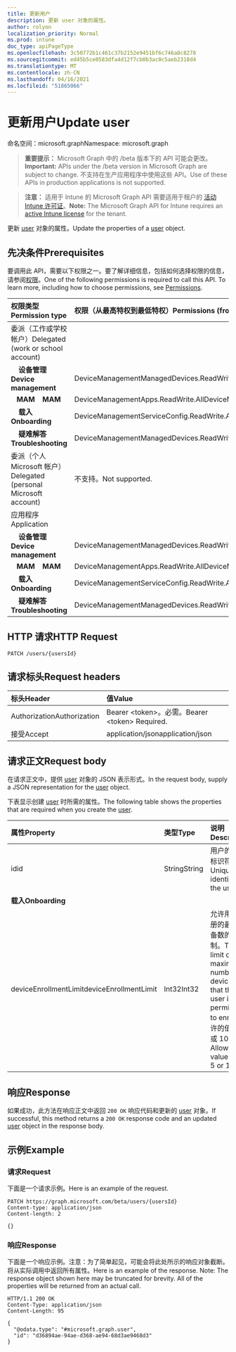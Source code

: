 ```yaml
---
title: 更新用户
description: 更新 user 对象的属性。
author: rolyon
localization_priority: Normal
ms.prod: intune
doc_type: apiPageType
ms.openlocfilehash: 3c50772b1c461c37b2152e9451bf6c746a8c8278
ms.sourcegitcommit: ed45b5ce0583dfa4d12f7cb0b3ac0c5aeb2318d4
ms.translationtype: MT
ms.contentlocale: zh-CN
ms.lasthandoff: 04/16/2021
ms.locfileid: "51865066"
---
```

# <a name="update-user"></a><span data-ttu-id="28be9-103">更新用户</span><span class="sxs-lookup"><span data-stu-id="28be9-103">Update user</span></span>

<span data-ttu-id="28be9-104">命名空间：microsoft.graph</span><span class="sxs-lookup"><span data-stu-id="28be9-104">Namespace: microsoft.graph</span></span>

> <span data-ttu-id="28be9-105">**重要提示：** Microsoft Graph 中的 /beta 版本下的 API 可能会更改。</span><span class="sxs-lookup"><span data-stu-id="28be9-105">**Important:** APIs under the /beta version in Microsoft Graph are subject to change.</span></span> <span data-ttu-id="28be9-106">不支持在生产应用程序中使用这些 API。</span><span class="sxs-lookup"><span data-stu-id="28be9-106">Use of these APIs in production applications is not supported.</span></span>

> <span data-ttu-id="28be9-107">**注意：** 适用于 Intune 的 Microsoft Graph API 需要适用于租户的 [活动 Intune 许可证](https://go.microsoft.com/fwlink/?linkid=839381)。</span><span class="sxs-lookup"><span data-stu-id="28be9-107">**Note:** The Microsoft Graph API for Intune requires an [active Intune license](https://go.microsoft.com/fwlink/?linkid=839381) for the tenant.</span></span>

<span data-ttu-id="28be9-108">更新 [user](../resources/intune-shared-user.md) 对象的属性。</span><span class="sxs-lookup"><span data-stu-id="28be9-108">Update the properties of a [user](../resources/intune-shared-user.md) object.</span></span>

## <a name="prerequisites"></a><span data-ttu-id="28be9-109">先决条件</span><span class="sxs-lookup"><span data-stu-id="28be9-109">Prerequisites</span></span>

<span data-ttu-id="28be9-p102">要调用此 API，需要以下权限之一。要了解详细信息，包括如何选择权限的信息，请参阅[权限](/graph/permissions-reference)。</span><span class="sxs-lookup"><span data-stu-id="28be9-p102">One of the following permissions is required to call this API. To learn more, including how to choose permissions, see [Permissions](/graph/permissions-reference).</span></span>

|<span data-ttu-id="28be9-112">权限类型</span><span class="sxs-lookup"><span data-stu-id="28be9-112">Permission type</span></span>|<span data-ttu-id="28be9-113">权限（从最高特权到最低特权）</span><span class="sxs-lookup"><span data-stu-id="28be9-113">Permissions (from most to least privileged)</span></span>|
|:---|:---|
|<span data-ttu-id="28be9-114">委派（工作或学校帐户）</span><span class="sxs-lookup"><span data-stu-id="28be9-114">Delegated (work or school account)</span></span>||
| <span data-ttu-id="28be9-115">&nbsp; &nbsp; **设备管理**</span><span class="sxs-lookup"><span data-stu-id="28be9-115">&nbsp; &nbsp; **Device management**</span></span> | <span data-ttu-id="28be9-116">DeviceManagementManagedDevices.ReadWrite.All</span><span class="sxs-lookup"><span data-stu-id="28be9-116">DeviceManagementManagedDevices.ReadWrite.All</span></span>|
| <span data-ttu-id="28be9-117">&nbsp;&nbsp; **MAM**</span><span class="sxs-lookup"><span data-stu-id="28be9-117">&nbsp; &nbsp; **MAM**</span></span> | <span data-ttu-id="28be9-118">DeviceManagementApps.ReadWrite.All</span><span class="sxs-lookup"><span data-stu-id="28be9-118">DeviceManagementApps.ReadWrite.All</span></span>|
| <span data-ttu-id="28be9-119">&nbsp; &nbsp; **载入**</span><span class="sxs-lookup"><span data-stu-id="28be9-119">&nbsp; &nbsp; **Onboarding**</span></span> | <span data-ttu-id="28be9-120">DeviceManagementServiceConfig.ReadWrite.All</span><span class="sxs-lookup"><span data-stu-id="28be9-120">DeviceManagementServiceConfig.ReadWrite.All</span></span>|
| <span data-ttu-id="28be9-121">&nbsp; &nbsp; **疑难解答**</span><span class="sxs-lookup"><span data-stu-id="28be9-121">&nbsp; &nbsp; **Troubleshooting**</span></span> | <span data-ttu-id="28be9-122">DeviceManagementManagedDevices.ReadWrite.All</span><span class="sxs-lookup"><span data-stu-id="28be9-122">DeviceManagementManagedDevices.ReadWrite.All</span></span>|
|<span data-ttu-id="28be9-123">委派（个人 Microsoft 帐户）</span><span class="sxs-lookup"><span data-stu-id="28be9-123">Delegated (personal Microsoft account)</span></span>|<span data-ttu-id="28be9-124">不支持。</span><span class="sxs-lookup"><span data-stu-id="28be9-124">Not supported.</span></span>|
|<span data-ttu-id="28be9-125">应用程序</span><span class="sxs-lookup"><span data-stu-id="28be9-125">Application</span></span>||
| <span data-ttu-id="28be9-126">&nbsp; &nbsp; **设备管理**</span><span class="sxs-lookup"><span data-stu-id="28be9-126">&nbsp; &nbsp; **Device management**</span></span> | <span data-ttu-id="28be9-127">DeviceManagementManagedDevices.ReadWrite.All</span><span class="sxs-lookup"><span data-stu-id="28be9-127">DeviceManagementManagedDevices.ReadWrite.All</span></span>|
| <span data-ttu-id="28be9-128">&nbsp;&nbsp; **MAM**</span><span class="sxs-lookup"><span data-stu-id="28be9-128">&nbsp; &nbsp; **MAM**</span></span> | <span data-ttu-id="28be9-129">DeviceManagementApps.ReadWrite.All</span><span class="sxs-lookup"><span data-stu-id="28be9-129">DeviceManagementApps.ReadWrite.All</span></span>|
| <span data-ttu-id="28be9-130">&nbsp; &nbsp; **载入**</span><span class="sxs-lookup"><span data-stu-id="28be9-130">&nbsp; &nbsp; **Onboarding**</span></span> | <span data-ttu-id="28be9-131">DeviceManagementServiceConfig.ReadWrite.All</span><span class="sxs-lookup"><span data-stu-id="28be9-131">DeviceManagementServiceConfig.ReadWrite.All</span></span>|
| <span data-ttu-id="28be9-132">&nbsp; &nbsp; **疑难解答**</span><span class="sxs-lookup"><span data-stu-id="28be9-132">&nbsp; &nbsp; **Troubleshooting**</span></span> | <span data-ttu-id="28be9-133">DeviceManagementManagedDevices.ReadWrite.All</span><span class="sxs-lookup"><span data-stu-id="28be9-133">DeviceManagementManagedDevices.ReadWrite.All</span></span>|

## <a name="http-request"></a><span data-ttu-id="28be9-134">HTTP 请求</span><span class="sxs-lookup"><span data-stu-id="28be9-134">HTTP Request</span></span>

<!-- {
  "blockType": "ignored"
}
-->
``` http
PATCH /users/{usersId}
```

## <a name="request-headers"></a><span data-ttu-id="28be9-135">请求标头</span><span class="sxs-lookup"><span data-stu-id="28be9-135">Request headers</span></span>

|<span data-ttu-id="28be9-136">标头</span><span class="sxs-lookup"><span data-stu-id="28be9-136">Header</span></span>|<span data-ttu-id="28be9-137">值</span><span class="sxs-lookup"><span data-stu-id="28be9-137">Value</span></span>|
|:---|:---|
|<span data-ttu-id="28be9-138">Authorization</span><span class="sxs-lookup"><span data-stu-id="28be9-138">Authorization</span></span>|<span data-ttu-id="28be9-139">Bearer &lt;token&gt;。必需。</span><span class="sxs-lookup"><span data-stu-id="28be9-139">Bearer &lt;token&gt; Required.</span></span>|
|<span data-ttu-id="28be9-140">接受</span><span class="sxs-lookup"><span data-stu-id="28be9-140">Accept</span></span>|<span data-ttu-id="28be9-141">application/json</span><span class="sxs-lookup"><span data-stu-id="28be9-141">application/json</span></span>|

## <a name="request-body"></a><span data-ttu-id="28be9-142">请求正文</span><span class="sxs-lookup"><span data-stu-id="28be9-142">Request body</span></span>

<span data-ttu-id="28be9-143">在请求正文中，提供 [user](../resources/intune-shared-user.md) 对象的 JSON 表示形式。</span><span class="sxs-lookup"><span data-stu-id="28be9-143">In the request body, supply a JSON representation for the [user](../resources/intune-shared-user.md) object.</span></span>

<span data-ttu-id="28be9-144">下表显示创建 [user](../resources/intune-shared-user.md) 时所需的属性。</span><span class="sxs-lookup"><span data-stu-id="28be9-144">The following table shows the properties that are required when you create the [user](../resources/intune-shared-user.md).</span></span>

|<span data-ttu-id="28be9-145">属性</span><span class="sxs-lookup"><span data-stu-id="28be9-145">Property</span></span>|<span data-ttu-id="28be9-146">类型</span><span class="sxs-lookup"><span data-stu-id="28be9-146">Type</span></span>|<span data-ttu-id="28be9-147">说明</span><span class="sxs-lookup"><span data-stu-id="28be9-147">Description</span></span>|
|:---|:---|:---|
|<span data-ttu-id="28be9-148">id</span><span class="sxs-lookup"><span data-stu-id="28be9-148">id</span></span>|<span data-ttu-id="28be9-149">String</span><span class="sxs-lookup"><span data-stu-id="28be9-149">String</span></span>|<span data-ttu-id="28be9-150">用户的唯一标识符。</span><span class="sxs-lookup"><span data-stu-id="28be9-150">Unique identifier of the user.</span></span>|
|<span data-ttu-id="28be9-151">**载入**</span><span class="sxs-lookup"><span data-stu-id="28be9-151">**Onboarding**</span></span>|
|<span data-ttu-id="28be9-152">deviceEnrollmentLimit</span><span class="sxs-lookup"><span data-stu-id="28be9-152">deviceEnrollmentLimit</span></span>|<span data-ttu-id="28be9-153">Int32</span><span class="sxs-lookup"><span data-stu-id="28be9-153">Int32</span></span>|<span data-ttu-id="28be9-154">允许用户注册的最大设备数的限制。</span><span class="sxs-lookup"><span data-stu-id="28be9-154">The limit on the maximum number of devices that the user is permitted to enroll.</span></span> <span data-ttu-id="28be9-155">允许的值为 5 或 1000。</span><span class="sxs-lookup"><span data-stu-id="28be9-155">Allowed values are 5 or 1000.</span></span>|

## <a name="response"></a><span data-ttu-id="28be9-156">响应</span><span class="sxs-lookup"><span data-stu-id="28be9-156">Response</span></span>

<span data-ttu-id="28be9-157">如果成功，此方法在响应正文中返回 `200 OK` 响应代码和更新的 [user](../resources/intune-shared-user.md) 对象。</span><span class="sxs-lookup"><span data-stu-id="28be9-157">If successful, this method returns a `200 OK` response code and an updated [user](../resources/intune-shared-user.md) object in the response body.</span></span>

## <a name="example"></a><span data-ttu-id="28be9-158">示例</span><span class="sxs-lookup"><span data-stu-id="28be9-158">Example</span></span>

### <a name="request"></a><span data-ttu-id="28be9-159">请求</span><span class="sxs-lookup"><span data-stu-id="28be9-159">Request</span></span>

<span data-ttu-id="28be9-160">下面是一个请求示例。</span><span class="sxs-lookup"><span data-stu-id="28be9-160">Here is an example of the request.</span></span>

``` http
PATCH https://graph.microsoft.com/beta/users/{usersId}
Content-type: application/json
Content-length: 2

{}
```

### <a name="response"></a><span data-ttu-id="28be9-161">响应</span><span class="sxs-lookup"><span data-stu-id="28be9-161">Response</span></span>

<span data-ttu-id="28be9-p104">下面是一个响应示例。注意：为了简单起见，可能会将此处所示的响应对象截断。将从实际调用中返回所有属性。</span><span class="sxs-lookup"><span data-stu-id="28be9-p104">Here is an example of the response. Note: The response object shown here may be truncated for brevity. All of the properties will be returned from an actual call.</span></span>

``` http
HTTP/1.1 200 OK
Content-Type: application/json
Content-Length: 95

{
  "@odata.type": "#microsoft.graph.user",
  "id": "d36894ae-94ae-d368-ae94-68d3ae9468d3"
}
```










